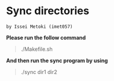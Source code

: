# Sync directories
    by Issei Metoki (imet057)

**Please run the follow command**
>./Makefile.sh

**And then run the sync program by using**
>./sync dir1 dir2
